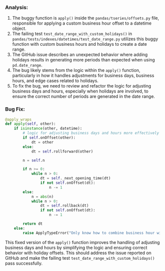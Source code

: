 ### Analysis:
1. The buggy function is `apply()` inside the `pandas/tseries/offsets.py` file, responsible for applying a custom business hour offset to a datetime object.
2. The failing test `test_date_range_with_custom_holidays()` in `pandas/tests/indexes/datetimes/test_date_range.py` utilizes this buggy function with custom business hours and holidays to create a date range.
3. The GitHub issue describes an unexpected behavior where adding holidays results in generating more periods than expected when using `pd.date_range`.
4. The bug likely stems from the logic within the `apply()` function, particularly in how it handles adjustments for business days, business hours, and edge cases related to holidays.
5. To fix the bug, we need to review and refactor the logic for adjusting business days and hours, especially when holidays are involved, to ensure the correct number of periods are generated in the date range.

### Bug Fix:
```python
@apply_wraps
def apply(self, other):
    if isinstance(other, datetime):
        # logic for adjusting business days and hours more effectively
        if self.onOffset(other):
            dt = other
        else:
            dt = self.rollforward(other)

        n = self.n

        if n >= 0:
            while n > 0:
                dt = self._next_opening_time(dt)
                if not self.onOffset(dt):
                    n -= 1
        else:
            n = abs(n)
            while n > 0:
                dt = self.rollback(dt)
                if not self.onOffset(dt):
                    n -= 1

        return dt
    else:
        raise ApplyTypeError("Only know how to combine business hour with datetime")
```

This fixed version of the `apply()` function improves the handling of adjusting business days and hours by simplifying the logic and ensuring correct behavior with holiday offsets. This should address the issue reported on GitHub and make the failing test `test_date_range_with_custom_holidays()` pass successfully.